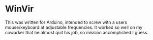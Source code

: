 # WinVir

This was written for Arduino, intended to screw with a users mouse/keyboard at adjustable frequencies. It worked so well on my coworker that he almost quit his job, so mission accomplished I guess.
